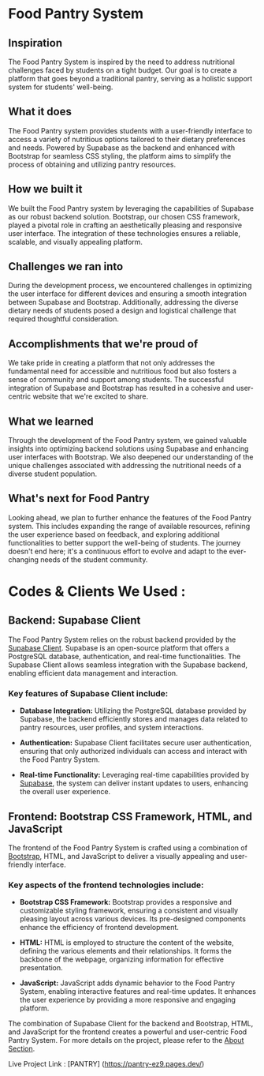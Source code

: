 
# Food Pantry System

## Inspiration
The Food Pantry System is inspired by the need to address nutritional challenges faced by students on a tight budget. Our goal is to create a platform that goes beyond a traditional pantry, serving as a holistic support system for students' well-being.

## What it does
The Food Pantry system provides students with a user-friendly interface to access a variety of nutritious options tailored to their dietary preferences and needs. Powered by Supabase as the backend and enhanced with Bootstrap for seamless CSS styling, the platform aims to simplify the process of obtaining and utilizing pantry resources.

## How we built it
We built the Food Pantry system by leveraging the capabilities of Supabase as our robust backend solution. Bootstrap, our chosen CSS framework, played a pivotal role in crafting an aesthetically pleasing and responsive user interface. The integration of these technologies ensures a reliable, scalable, and visually appealing platform.

## Challenges we ran into
During the development process, we encountered challenges in optimizing the user interface for different devices and ensuring a smooth integration between Supabase and Bootstrap. Additionally, addressing the diverse dietary needs of students posed a design and logistical challenge that required thoughtful consideration.

## Accomplishments that we're proud of
We take pride in creating a platform that not only addresses the fundamental need for accessible and nutritious food but also fosters a sense of community and support among students. The successful integration of Supabase and Bootstrap has resulted in a cohesive and user-centric website that we're excited to share.

## What we learned
Through the development of the Food Pantry system, we gained valuable insights into optimizing backend solutions using Supabase and enhancing user interfaces with Bootstrap. We also deepened our understanding of the unique challenges associated with addressing the nutritional needs of a diverse student population.

## What's next for Food Pantry
Looking ahead, we plan to further enhance the features of the Food Pantry system. This includes expanding the range of available resources, refining the user experience based on feedback, and exploring additional functionalities to better support the well-being of students. The journey doesn't end here; it's a continuous effort to evolve and adapt to the ever-changing needs of the student community.

# Codes & Clients We Used :

## Backend: Supabase Client

The Food Pantry System relies on the robust backend provided by the [Supabase Client](https://supabase.io/). Supabase is an open-source platform that offers a PostgreSQL database, authentication, and real-time functionalities. The Supabase Client allows seamless integration with the Supabase backend, enabling efficient data management and interaction.

### Key features of Supabase Client include:

- **Database Integration:** Utilizing the PostgreSQL database provided by Supabase, the backend efficiently stores and manages data related to pantry resources, user profiles, and system interactions.

- **Authentication:** Supabase Client facilitates secure user authentication, ensuring that only authorized individuals can access and interact with the Food Pantry System.

- **Real-time Functionality:** Leveraging real-time capabilities provided by [Supabase](https://supabase.io/), the system can deliver instant updates to users, enhancing the overall user experience.

## Frontend: Bootstrap CSS Framework, HTML, and JavaScript

The frontend of the Food Pantry System is crafted using a combination of [Bootstrap](https://getbootstrap.com/), HTML, and JavaScript to deliver a visually appealing and user-friendly interface.

### Key aspects of the frontend technologies include:

- **Bootstrap CSS Framework:** Bootstrap provides a responsive and customizable styling framework, ensuring a consistent and visually pleasing layout across various devices. Its pre-designed components enhance the efficiency of frontend development.

- **HTML:** HTML is employed to structure the content of the website, defining the various elements and their relationships. It forms the backbone of the webpage, organizing information for effective presentation.

- **JavaScript:** JavaScript adds dynamic behavior to the Food Pantry System, enabling interactive features and real-time updates. It enhances the user experience by providing a more responsive and engaging platform.

The combination of Supabase Client for the backend and Bootstrap, HTML, and JavaScript for the frontend creates a powerful and user-centric Food Pantry System. For more details on the project, please refer to the [About Section](https://devpost.com/software/food-pantry-fkx9jn).


Live Project Link : [PANTRY] (https://pantry-ez9.pages.dev/)